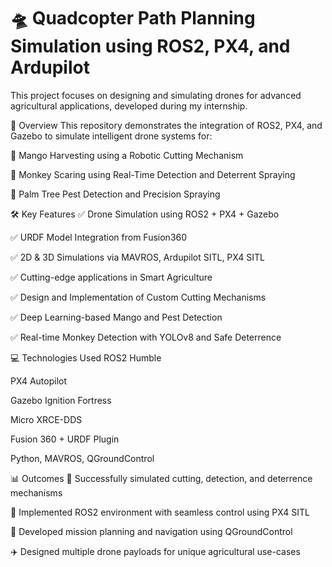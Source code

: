 # 🛸 Quadcopter Path Planning Simulation using ROS2, PX4, and Ardupilot


This project focuses on designing and simulating drones for advanced agricultural applications, developed during my internship.

🚀 Overview
This repository demonstrates the integration of ROS2, PX4, and Gazebo to simulate intelligent drone systems for:

🍋 Mango Harvesting using a Robotic Cutting Mechanism

🐒 Monkey Scaring using Real-Time Detection and Deterrent Spraying

🌴 Palm Tree Pest Detection and Precision Spraying

🛠️ Key Features
✅ Drone Simulation using ROS2 + PX4 + Gazebo

✅ URDF Model Integration from Fusion360

✅ 2D & 3D Simulations via MAVROS, Ardupilot SITL, PX4 SITL

✅ Cutting-edge applications in Smart Agriculture

✅ Design and Implementation of Custom Cutting Mechanisms

✅ Deep Learning-based Mango and Pest Detection

✅ Real-time Monkey Detection with YOLOv8 and Safe Deterrence

💻 Technologies Used
ROS2 Humble

PX4 Autopilot

Gazebo Ignition Fortress

Micro XRCE-DDS

Fusion 360 + URDF Plugin

Python, MAVROS, QGroundControl

📊 Outcomes
🧪 Successfully simulated cutting, detection, and deterrence mechanisms

🔧 Implemented ROS2 environment with seamless control using PX4 SITL

🧭 Developed mission planning and navigation using QGroundControl

✈️ Designed multiple drone payloads for unique agricultural use-cases
